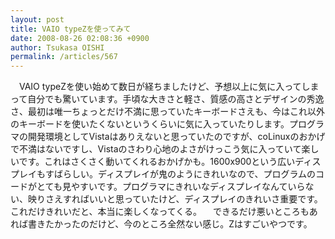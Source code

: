 ```yaml
---
layout: post
title: VAIO typeZを使ってみて
date: 2008-08-26 02:08:36 +0900
author: Tsukasa OISHI
permalink: /articles/567
---
```


　VAIO typeZを使い始めて数日が経ちましたけど、予想以上に気に入ってしまって自分でも驚いています。手頃な大きさと軽さ、質感の高さとデザインの秀逸さ、最初は唯一ちょっとだけ不満に思っていたキーボードさえも、今はこれ以外のキーボードを使いたくないというくらいに気に入っていたりします。プログラマの開発環境としてVistaはありえないと思っていたのですが、coLinuxのおかげで不満はないですし、Vistaのさわり心地のよさがけっこう気に入っていて楽しいです。これはさくさく動いてくれるおかげかも。1600x900という広いディスプレイもすばらしい。ディスプレイが鬼のようにきれいなので、プログラムのコードがとても見やすいです。プログラマにきれいなディスプレイなんていらない、映りさえすればいいと思っていたけど、ディスプレイのきれいさ重要です。これだけきれいだと、本当に楽しくなってくる。
　できるだけ悪いところもあれば書きたかったのだけど、今のところ全然ない感じ。Zはすごいやつです。

